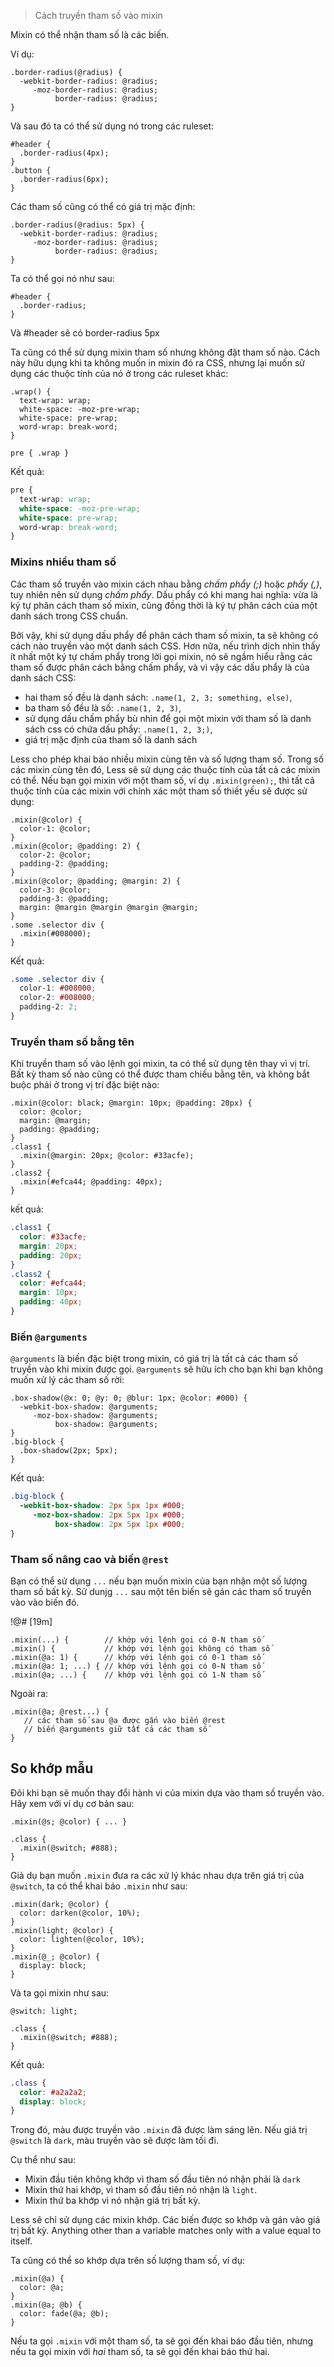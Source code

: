 > Cách truyền tham số vào mixin

Mixin có thể nhận tham số là các biến.

Ví dụ:

```less
.border-radius(@radius) {
  -webkit-border-radius: @radius;
     -moz-border-radius: @radius;
          border-radius: @radius;
}
```

Và sau đó ta có thể sử dụng nó trong các ruleset:


```less
#header {
  .border-radius(4px);
}
.button {
  .border-radius(6px);
}
```

Các tham số cũng có thể có giá trị mặc định:

```less
.border-radius(@radius: 5px) {
  -webkit-border-radius: @radius;
     -moz-border-radius: @radius;
          border-radius: @radius;
}
```

Ta có thể gọi nó như sau:

```less
#header {
  .border-radius;
}
```

Và #header sẽ có border-radius 5px

Ta cũng có thể sử dụng mixin tham số nhưng không đặt tham số nào. Cách này hữu dụng khi ta không muốn in mixin đó ra CSS, nhưng lại muốn sử dụng các thuộc tính của nó ở trong các ruleset khác:

```less
.wrap() {
  text-wrap: wrap;
  white-space: -moz-pre-wrap;
  white-space: pre-wrap;
  word-wrap: break-word;
}

pre { .wrap }
```

Kết quả:

```css
pre {
  text-wrap: wrap;
  white-space: -moz-pre-wrap;
  white-space: pre-wrap;
  word-wrap: break-word;
}
```

### Mixins nhiều tham số
Các tham số truyền vào mixin cách nhau bằng *chấm phẩy (;)* hoặc *phẩy (,)*, tuy nhiên nên sử dụng *chấm phẩy*. Dấu phẩy có khi mang hai nghĩa: vừa là ký tự phân cách tham số mixin, cũng đồng thời là ký tự phân cách của một danh sách trong CSS chuẩn.

Bởi vậy, khi sử dụng dấu phẩy để phân cách tham số mixin, ta sẽ không có cách nào truyền vào một danh sách CSS. Hơn nữa, nếu trình dịch nhìn thấy ít nhất một ký tự chấm phẩy trong lời gọi mixin, nó sẽ ngầm hiểu rằng các tham số được phân cách bằng chấm phẩy, và vì vậy các dấu phẩy là của danh sách CSS:

* hai tham số đều là danh sách: `.name(1, 2, 3; something, else)`,
* ba tham số đều là số: `.name(1, 2, 3)`,
* sử dụng dấu chấm phẩy bù nhìn để gọi một mixin với tham số là danh sách css có chứa dấu phẩy: `.name(1, 2, 3;)`,
* giá trị mặc định của tham số là danh sách

Less cho phép khai báo nhiều mixin cùng tên và số lượng tham số. Trong số các mixin cùng tên đó, Less sẽ sử dụng các thuộc tính của tất cả các mixin có thể. Nếu bạn gọi mixin với một tham số, ví dụ `.mixin(green);`, thì tất cả thuộc tính của các mixin với chính xác một tham số thiết yếu sẽ được sử dụng:

```less
.mixin(@color) {
  color-1: @color;
}
.mixin(@color; @padding: 2) {
  color-2: @color;
  padding-2: @padding;
}
.mixin(@color; @padding; @margin: 2) {
  color-3: @color;
  padding-3: @padding;
  margin: @margin @margin @margin @margin;
}
.some .selector div {
  .mixin(#008000);
}
```

Kết quả:

```css
.some .selector div {
  color-1: #008000;
  color-2: #008000;
  padding-2: 2;
}
```

### Truyền tham số bằng tên

Khi truyền tham số vào lệnh gọi mixin, ta có thể sử dụng tên thay vì vị trí. Bất kỳ tham số nào cũng có thể được tham chiếu bằng tên, và không bắt buộc phải ở trong vị trí đặc biệt nào:

```less
.mixin(@color: black; @margin: 10px; @padding: 20px) {
  color: @color;
  margin: @margin;
  padding: @padding;
}
.class1 {
  .mixin(@margin: 20px; @color: #33acfe);
}
.class2 {
  .mixin(#efca44; @padding: 40px);
}
```
kết quả:

```css
.class1 {
  color: #33acfe;
  margin: 20px;
  padding: 20px;
}
.class2 {
  color: #efca44;
  margin: 10px;
  padding: 40px;
}
```

### Biến `@arguments`

`@arguments` là biến đặc biệt trong mixin, có giá trị là tất cả các tham số truyền vào khi mixin được gọi. `@arguments` sẽ hữu ích cho bạn khi bạn không muốn xử lý các tham số rời:

```less
.box-shadow(@x: 0; @y: 0; @blur: 1px; @color: #000) {
  -webkit-box-shadow: @arguments;
     -moz-box-shadow: @arguments;
          box-shadow: @arguments;
}
.big-block {
  .box-shadow(2px; 5px);
}
```

Kết quả:

```css
.big-block {
  -webkit-box-shadow: 2px 5px 1px #000;
     -moz-box-shadow: 2px 5px 1px #000;
          box-shadow: 2px 5px 1px #000;
}
```

### Tham số nâng cao và biến `@rest`

Bạn có thể sử dụng `...` nếu bạn muốn mixin của bạn nhận một số lượng tham số bất kỳ. Sử dunjg `...` sau một tên biến sẽ gán các tham số truyền vào vào biến đó.

!@# [19m]
```less
.mixin(...) {        // khớp với lệnh gọi có 0-N tham số
.mixin() {           // khớp với lệnh gọi không có tham số
.mixin(@a: 1) {      // khớp với lệnh gọi có 0-1 tham số
.mixin(@a: 1; ...) { // khớp với lệnh gọi có 0-N tham số
.mixin(@a; ...) {    // khớp với lệnh gọi có 1-N tham số
```

Ngoài ra:

```less
.mixin(@a; @rest...) {
   // các tham số sau @a được gắn vào biến @rest
   // biến @arguments giữ tất cả các tham số
}
```

## So khớp mẫu

Đôi khi bạn sẽ muốn thay đổi hành vi của mixin dựa vào tham số truyền vào. Hãy xem với ví dụ cơ bản sau:

```less
.mixin(@s; @color) { ... }

.class {
  .mixin(@switch; #888);
}
```

Giả dụ bạn muốn `.mixin` đưa ra các xử lý khác nhau dựa trên giá trị của `@switch`, ta có thể khai báo `.mixin` như sau:

```less
.mixin(dark; @color) {
  color: darken(@color, 10%);
}
.mixin(light; @color) {
  color: lighten(@color, 10%);
}
.mixin(@_; @color) {
  display: block;
}
```

Và ta gọi mixin như sau:

```less
@switch: light;

.class {
  .mixin(@switch; #888);
}
```

Kết quả:

```css
.class {
  color: #a2a2a2;
  display: block;
}
```

Trong đó, màu được truyền vào `.mixin` đã được làm sáng lên. Nếu giá trị `@switch` là `dark`,
màu truyền vào sẽ được làm tối đi.

Cụ thể như sau:

* Mixin đầu tiên không khớp vì tham số đầu tiên nó nhận phải là `dark`
* Mixin thứ hai khớp, vì tham số đầu tiên nó nhận là `light`.
* Mixin thứ ba khớp vì nó nhận giá trị bất kỳ.

Less sẽ chỉ sử dụng các mixin khớp. Các biến được so khớp và gán vào giá trị bất kỳ.
Anything other than a variable matches only with a value equal to itself.

Ta cũng có thể so khớp dựa trên số lượng tham số, ví dụ:

```less
.mixin(@a) {
  color: @a;
}
.mixin(@a; @b) {
  color: fade(@a; @b);
}
```

Nếu ta gọi `.mixin` với một tham số, ta sẽ gọi đến khai báo đầu tiên, nhưng nếu ta gọi mixin với
*hai* tham số, ta sẽ gọi đến khai báo thứ hai.
